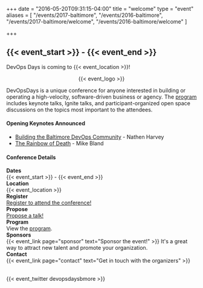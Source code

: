 +++
date = "2016-05-20T09:31:15-04:00"
title = "welcome"
type = "event"
aliases = [
  "/events/2017-baltimore",
  "/events/2016-baltimore",
  "/events/2017-baltimore/welcome",
  "/events/2016-baltimore/welcome"
]

+++

<h2>{{< event_start >}} - {{< event_end >}}</h2>

DevOps Days is coming to {{< event_location >}}!

<div style="text-align:center;">
  {{< event_logo >}}
</div>

<div class = "row">
  <div class = "col-md-10">
    <p>
      DevOpsDays is a unique conference for anyone interested in building or
      operating a high-velocity, software-driven business or agency.  The
      <a href="http://devopsdaysbaltimore2017.busyconf.com/schedule">program</a>
      includes keynote talks, Ignite talks, and participant-organized open space
      discussions on the topics most important to the attendees.
    </p>
  </div>
</div>

<div class = "row">
  <div class = "col-md-10">
    <h4>Opening Keynotes Announced</h4>
    <ul>
      <li>
        <a href="http://devopsdaysbaltimore2017.busyconf.com/schedule#activity_581b512bfa6077d5c4000073">Building
        the Baltimore DevOps Community</a> - Nathen Harvey
      </li>
      <li>
        <a href="http://devopsdaysbaltimore2017.busyconf.com/schedule#activity_582f3514384144ce6900008c">The
        Rainbow of Death</a> - Mike Bland
      </li>
    </ul>
  </div>
</div>

<div class = "row">
  <div class = "col-md-10">
    <h4>Conference Details</h4>
  </div>
</div>

<div class = "row">
  <div class = "col-md-2">
    <strong>Dates</strong>
  </div>
  <div class = "col-md-8">
    {{< event_start >}} - {{< event_end >}}
  </div>
</div>

<div class = "row">
  <div class = "col-md-2">
    <strong>Location</strong>
  </div>
  <div class = "col-md-8">
    {{< event_location >}}
  </div>
</div>

<div class = "row">
  <div class = "col-md-2">
    <strong>Register</strong>
  </div>
  <div class = "col-md-8">
    <a href="https://devopsdaysbaltimore2017.busyconf.com/bookings/new">Register to attend the conference!</a>
  </div>
</div>

<div class = "row">
  <div class = "col-md-2">
    <strong>Propose</strong>
  </div>
  <div class = "col-md-8">
    <a href="https://devopsdaysbaltimore2017.busyconf.com/proposals/new">Propose a talk!</a>
  </div>
</div>

<div class = "row">
  <div class = "col-md-2">
    <strong>Program</strong>
  </div>
  <div class = "col-md-8">
    View the
    <a href="http://devopsdaysbaltimore2017.busyconf.com/schedule">program</a>.
  </div>
</div>

<!-- <div class = "row">
  <div class = "col-md-2">
    <strong>Speakers</strong>
  </div>
  <div class = "col-md-8">
    Check out the {{< event_link page="speakers" text="speakers!" >}}
  </div>
</div> -->

<div class = "row">
  <div class = "col-md-2">
    <strong>Sponsors</strong>
  </div>
  <div class = "col-md-8">
    {{< event_link page="sponsor" text="Sponsor the event!" >}} It's a great way to attract new talent and promote your organization.
  </div>
</div>


<div class = "row">
  <div class = "col-md-2">
    <strong>Contact</strong>
  </div>  <div class = "col-md-8">
    {{< event_link page="contact" text="Get in touch with the organizers" >}}
  </div>
</div>

<div class = "row">
  &nbsp;
</div>

<div class = "row">
  <p>
    {{< event_twitter devopsdaysbmore >}}
  </p>
</div>